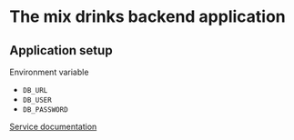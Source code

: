 # The mix drinks backend application

## Application setup

Environment variable

- `DB_URL`
- `DB_USER`
- `DB_PASSWORD`

[Service documentation](https://mixdrinks.github.io/backend/)
